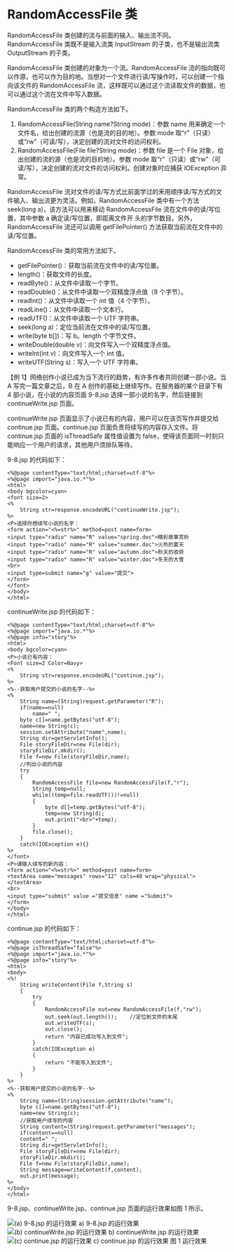 # RandomAccessFile 类

RandomAccessFile 类创建的流与前面的输入、输出流不同。RandomAccessFile 类既不是输入流类 InputStream 的子类，也不是输出流类 OutputStream 的子类。

RandomAccessFile 类创建的对象为一个流。RandomAccessFile 流的指向既可以作源，也可以作为目的地。当想对一个文件进行读/写操作时，可以创建一个指向该文件的 RandomAccessFile 流，这样既可以通过这个流读取文件的数据，也可以通过这个流在文件中写入数据。

RandomAccessFile 类的两个构造方法如下。

1.  RandomAccessFile(String name?String mode)：参数 name 用来确定一个文件名，给出创建的流源（也是流的目的地）。参数 mode 取“r”（只读）或“rw”（可读/写），决定创建的流对文件的访问权利。
2.  RandomAccessFile(File file?String mode)：参数 file 是一个 File 对象，给出创建的流的源（也是流的目的地）。参数 mode 取“r”（只读）或“rw”（可读/写），决定创建的流对文件的访问权利。创建对象时应捕获 IOException 异常。

RandomAccessFile 流对文件的读/写方式比前面学过的釆用顺序读/写方式的文件输入、输出流更为灵活。例如，RandomAccessFile 类中有一个方法 seek(long a)，该方法可以用来移动 RandomAccessFile 流在文件中的读/写位置，其中参数 a 确定读/写位置，即距离文件开 头的字节数目。另外，RandomAccessFile 流还可以调用 getFilePointer() 方法获取当前流在文件中的读/写位置。

RandomAccessFile 类的常用方法如下。

*   getFilePointer()：获取当前流在文件中的读/写位置。
*   length()：获取文件的长度。
*   readByte()：从文件中读取一个字节。
*   readDouble()：从文件中读取一个双精度浮点值（8 个字节）。
*   readlnt()：从文件中读取一个 int 值（4 个字节）。
*   readLine()：从文件中读取一个文本行。
*   readUTF()：从文件中读取一个 UTF 字符串。
*   seek(long a)：定位当前流在文件中的读/写位置。
*   write(byte b[])：写 b。length 个字节文件。
*   writeDouble(double v)：向文件写入一个双精度浮点值。
*   writelnt(int v)：向文件写入一个 int 值。
*   writeUTF(String s)：写入一个 UTF 字符串。

【例 1】网络创作小说已成为当下流行的趋势，有许多作者共同创建一部小说。当 A 写完一篇文章之后，B 在 A 创作的基础上继续写作。在服务器的某个目录下有 4 部小说，在小说的内容页面 9-8.jsp 选择一部小说的名字，然后链接到 continueWrite.jsp 页面。

continueWrite.jsp 页面显示了小说已有的内容，用户可以在该页写作并提交给 continue.jsp 页面。continue.jsp 页面负责将续写的内容存入文件。将 continue.jsp 页面的 isThreadSafe 属性值设置为 false，使得该页面同一时刻只能响应一个用户的请求，其他用户须排队等待。

9-8.jsp 的代码如下：

```
<%@page contentType="text/html;charset=utf-8"%>
<%@page import="java.io.*"%>
<html>
<body bgcolor=cyan>
<font size=2>
<%
    String str=response.encodeURL("continueWrite.jsp");
%>
<P>选择你想续写小说的名字：
<form action="<%=str%>" method=post name=form>
<input type="radio" name="R" value="spring.doc">精彩故事赏析
<input type="radio" name="R" value="summer.doc">火热的夏天
<input type="radio" name="R" value="autumn.doc">秋天的收获
<input type="radio" name="R" value="winter.doc">冬天的大雪
<br>
<input type=submit name="g" value="提交">
</form>
</font>
</body>
</html>
```

continueWrite.jsp 的代码如下：

```
<%@page contentType="text/html;charset=utf-8"%>
<%@page import="java.io.*"%>
<%@page info="story"%>
<html>
<body bgcolor=cyan>
<P>小说已有内容：
<Font size=2 Color=Navy>
<%
    String str=response.encodeURL("continue.jsp");
%>
<%--获取用户提交的小说的名字--%>
<%
    String name=(String)request.getParameter("R");
    if(name==null)
        name=" ";
    byte c[]=name.getBytes("utf-8");
    name=new String(c);
    session.setAttribute("name",name);
    String dir=getServletInfo();
    File storyFileDir=new File(dir);
    storyFileDir.mkdir();
    File f=new File(storyFileDir,name);
    //列出小说的内容
    try
    {
        RandomAccessFile file=new RandomAccessFile(f,"r");
        String temp=null;
        while((temp=file.readUTF())!=null)
        {
            byte d[]=temp.getBytes("utf-8");
            temp=new String(d);
            out.print("<br>"+temp);
        }
        file.close();
    }
    catch(IOException e){}
%>
</font>
<P>请输入续写的新内容：
<form action="<%=str%>" method=post name=form>
<textArea name="messages" rows="12" cols=40 wrap="physical"></textArea>
<br>
<input type="submit" value ="提交信息" name ="Submit">
</form>
</body>
</html>
```

continue.jsp 的代码如下：

```
<%@page contentType="text/html;charset=utf-8"%>
<%@page isThreadSafe="false"%>
<%@page import="java.io.*"%>
<%@page info="story"%>
<html>
<body>
<%!
    String writeContent(File f,String s)
    {
        try
        {
            RandomAccessFile out=new RandomAccessFile(f,"rw");
            out.seek(out.length());    //定位到文件的末尾
            out.writeUTF(s);
            out.close();
            return "内容已成功写入到文件";
        }
        catch(IOException e)
        {
            return "不能写入到文件";
        }
    }
%>
<%--获取用户提交的小说的名字--%>
<%
    String name=(String)session.getAttribute("name");
    byte c[]=name.getBytes("utf-8");
    name=new String(c);
    //获取用户续写的内容
    String content=(String)request.getParameter("messages");
    if(content==null)
    content=" ";
    String dir=getServletInfo();
    File storyFileDir=new File(dir);
    storyFileDir.mkdir();
    File f=new File(storyFileDir,name);
    String message=writeContent(f,content);
    out.print(message);
%>
</body>
</html>
```

9-8.jsp、continueWrite.jsp、continue.jsp 页面的运行效果如图 1 所示。

![(a) 9-8.jsp 的运行效果](img/4d4d9811f896618fa27e9479bec5ce06.jpg)
a) 9-8.jsp 的运行效果
![(b) continueWrite.jsp 的运行效果](img/cd989399c174a63c04430c38ea433e1d.jpg)
b) continueWrite.jsp 的运行效果
![(c) continue.jsp 的运行效果](img/fc9c1210e8c383afd56ad56ac8067c02.jpg)
c) continue.jsp 的运行效果
图 1 运行效果